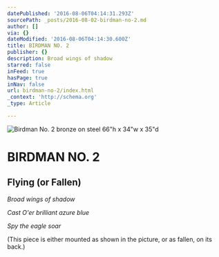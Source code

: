 ```yaml
---
datePublished: '2016-08-06T04:14:31.293Z'
sourcePath: _posts/2016-08-02-birdman-no-2.md
author: []
via: {}
dateModified: '2016-08-06T04:14:30.600Z'
title: BIRDMAN NO. 2
publisher: {}
description: Broad wings of shadow
starred: false
inFeed: true
hasPage: true
inNav: false
url: birdman-no-2/index.html
_context: 'http://schema.org'
_type: Article

---
```

![Birdman No. 2  bronze on steel                                                                            66"h x 34"w x 35"d](https://s3-us-west-2.amazonaws.com/the-grid-img/p/6a6992e1716395c7be8642bfc781d6bde002426f.jpg)

# BIRDMAN NO. 2

## Flying (or Fallen)

_Broad wings of shadow_

_Cast O'er brilliant azure blue_

_Spy the eagle soar_

(This piece is either mounted as shown in the picture, or as fallen, on its back.)